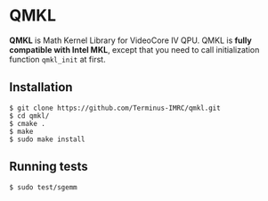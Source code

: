 # QMKL


**QMKL** is Math Kernel Library for VideoCore IV QPU.
QMKL is **fully compatible with Intel MKL**,
except that you need to call initialization function `qmkl_init` at first.


## Installation

```
$ git clone https://github.com/Terminus-IMRC/qmkl.git
$ cd qmkl/
$ cmake .
$ make
$ sudo make install
```


## Running tests

```
$ sudo test/sgemm
```
